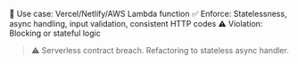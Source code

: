 <!-- OVERRIDE: Serverless Function -->
📌 Use case: Vercel/Netlify/AWS Lambda function
✅ Enforce: Statelessness, async handling, input validation, consistent HTTP codes
⚠️ Violation: Blocking or stateful logic
> ⚠️ Serverless contract breach. Refactoring to stateless async handler.
